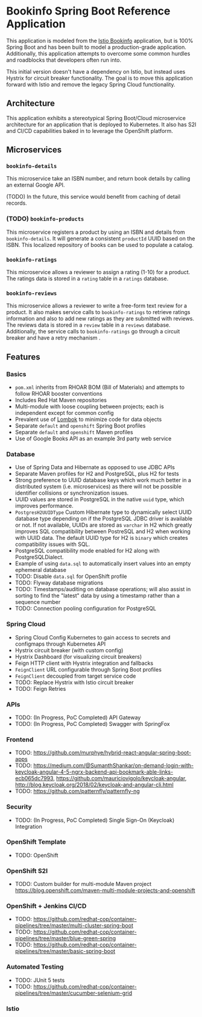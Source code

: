 Bookinfo Spring Boot Reference Application
==========================================

This application is modeled from the [Istio Bookinfo](https://istio.io/docs/examples/bookinfo/)
application, but is 100% Spring Boot and has been built to model a production-grade application.
Additionally, this application attempts to overcome some common hurdles and roadblocks that
developers often run into.

This initial version doesn't have a dependency on Istio, but instead uses Hystrix for circuit breaker
functionality. The goal is to move this application forward with Istio and remove the legacy Spring
Cloud functionality.

Architecture
------------

This application exhibits a stereotypical Spring Boot/Cloud microservice architecture for an application
that is deployed to Kubernetes. It also has S2I and CI/CD capabilities baked in to leverage the
OpenShift platform.

Microservices
-------------

### `bookinfo-details`

This microservice take an ISBN number, and return book details by calling an external Google API.

(TODO) In the future, this service would benefit from caching of detail records.

### (TODO) `bookinfo-products`

This microservice registers a product by using an ISBN and details from `bookinfo-details`.
It will generate a consistent `productId` UUID based on the ISBN. This localized
repository of books can be used to populate a catalog.

### `bookinfo-ratings`

This microservice allows a reviewer to assign a rating (1-10) for a product. The ratings data is stored
in a `rating` table in a `ratings` database.

### `bookinfo-reviews`

This microservice allows a reviewer to write a free-form text review for a product. It also makes
service calls to `bookinfo-ratings` to retrieve ratings information and also to add new ratings
as they are submitted with reviews. The reviews data is stored in a `review` table in a `reviews` database.
Additionally, the service calls to `bookinfo-ratings` go through a circuit breaker and have a
retry mechanism .

Features
--------

### Basics

* `pom.xml` inherits from RHOAR BOM (Bill of Materials) and attempts to follow RHOAR booster conventions
* Includes Red Hat Maven repositories
* Multi-module with loose coupling between projects; each is independent except for common config
* Prevalent use of [Lombok](https://projectlombok.org/) to minimize code for data objects
* Separate `default` and `openshift` Spring Boot profiles
* Separate `default` and `openshift` Maven profiles
* Use of Google Books API as an example 3rd party web service


### Database

* Use of Spring Data and Hibernate as opposed to use JDBC APIs
* Separate Maven profiles for H2 and PostgreSQL, plus H2 for tests
* Strong preference to UUID database keys which work much better in a distributed system
(i.e. microservices) as there will not be possible identifier collisions or synchronization issues.
* UUID values are stored in PostgreSQL in the native `uuid` type, which improves performance.
* `PostgresH2UUIDType` Custom Hibernate type to dynamically select UUID database type depending on if the
PostgreSQL JDBC driver is available or not. If not available, UUIDs are stored as `varchar` in H2
which greatly improves SQL compatibility between PostreSQL and H2 when working with UUID data. The
default UUID type for H2 is `binary` which creates compatibility issues with SQL.
* PostgreSQL compatibility mode enabled for H2 along with PostgreSQLDialect.
* Example of using `data.sql` to automatically insert values into an empty ephemeral database
* TODO: Disable `data.sql` for OpenShift profile
* TODO: Flyway database migrations
* TODO: Timestamps/auditing on database operations; will also assist in sorting to find
the "latest" data by using a timestamp rather than a sequence number
* TODO: Connection pooling configuration for PostgreSQL

### Spring Cloud

* Spring Cloud Config Kubernetes to gain access to secrets and configmaps through Kubernetes API
* Hystrix circuit breaker (with custom config)
* Hystrix Dashboard (for visualizing circuit breakers)
* Feign HTTP client with Hystrix integration and fallbacks
* `FeignClient` URL configurable through Spring Boot profiles
* `FeignClient` decoupled from target service code
* TODO: Replace Hystrix with Istio circuit breaker
* TODO: Feign Retries

### APIs

* TODO: (In Progress, PoC Completed) API Gateway
* TODO: (In Progress, PoC Completed) Swagger with SpringFox


### Frontend

* TODO: https://github.com/murphye/hybrid-react-angular-spring-boot-apps
* TODO: https://medium.com/@SumanthShankar/on-demand-login-with-keycloak-angular-4-5-ngrx-backend-api-bookmark-able-links-ecb065dc7993, https://github.com/mauriciovigolo/keycloak-angular, http://blog.keycloak.org/2018/02/keycloak-and-angular-cli.html
* TODO: https://github.com/patternfly/patternfly-ng

### Security

* TODO: (In Progress, PoC Completed) Single Sign-On (Keycloak) Integration

### OpenShift Template

* TODO: OpenShift

### OpenShift S2I

* TODO: Custom builder for multi-module Maven project https://blog.openshift.com/maven-multi-module-projects-and-openshift


### OpenShift + Jenkins CI/CD

* TODO: https://github.com/redhat-cop/container-pipelines/tree/master/multi-cluster-spring-boot
* TODO: https://github.com/redhat-cop/container-pipelines/tree/master/blue-green-spring
* TODO: https://github.com/redhat-cop/container-pipelines/tree/master/basic-spring-boot

### Automated Testing

* TODO: JUnit 5 tests
* TODO: https://github.com/redhat-cop/container-pipelines/tree/master/cucumber-selenium-grid


### Istio






